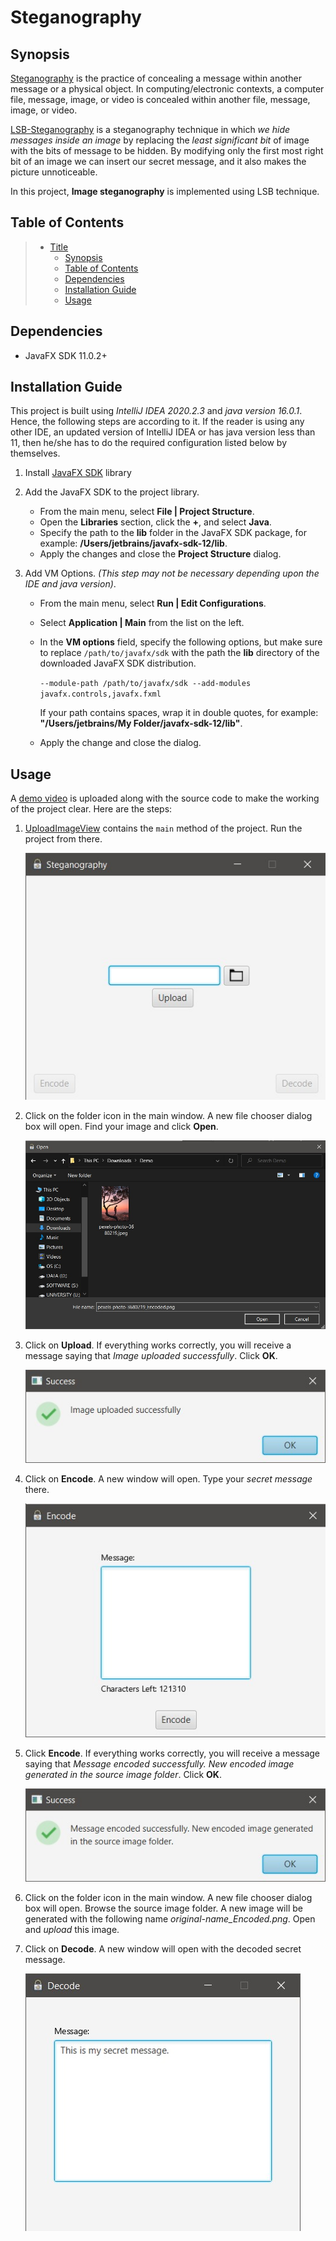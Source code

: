 # Steganography

## Synopsis

[Steganography](https://en.wikipedia.org/wiki/Steganography) is the practice of concealing a message within another message or a physical object. In 
computing/electronic contexts, a computer file, message, image, or video is concealed within another file, message,
image, or video.

[LSB-Steganography](https://www.ijltet.org/wp-content/uploads/2015/02/60.pdf) is a steganography technique in which *we
hide messages inside an image* by replacing the *least significant bit* of image with the bits of message to be hidden.
By modifying only the first most right bit of an image we can insert our secret message, and it also makes the picture 
unnoticeable.

In this project, **Image steganography** is implemented using LSB technique.

## Table of Contents

> * [Title](#steganography)
>   * [Synopsis](#synopsis)
>   * [Table of Contents](#table-of-contents)
>   * [Dependencies](#dependencies)
>   * [Installation Guide](#installation-guide)
>   * [Usage](#usage)

## Dependencies

- JavaFX SDK 11.0.2+

## Installation Guide

This project is built using *IntelliJ IDEA 2020.2.3* and *java version 16.0.1*. Hence, the following steps are according
to it. If the reader is using any other IDE, an updated version of IntelliJ IDEA or has java version less than 11, then
he/she has to do the required configuration listed below by themselves.

1. Install [JavaFX SDK](https://www.oracle.com/java/technologies/install-javafx-sdk.html) library
2. Add the JavaFX SDK to the project library. 

   * From the main menu, select **File | Project Structure**.   
   * Open the **Libraries** section, click the **+**, and select **Java**.
   * Specify the path to the **lib** folder in the JavaFX SDK package, for example: **/Users/jetbrains/javafx-sdk-12/lib**.
   * Apply the changes and close the **Project Structure** dialog.
   
3. Add VM Options. _(This step may not be necessary depending upon the IDE and java version)_.
    
   * From the main menu, select **Run | Edit Configurations**.
   * Select **Application | Main** from the list on the left.
   * In the **VM options** field, specify the following options, but make sure to replace `/path/to/javafx/sdk` with 
     the path the **lib** directory of the downloaded JavaFX SDK distribution.
     
     `--module-path /path/to/javafx/sdk --add-modules javafx.controls,javafx.fxml`
     
     If your path contains spaces, wrap it in double quotes, for example: **"/Users/jetbrains/My Folder/javafx-sdk-12/lib"**.

   * Apply the change and close the dialog.

## Usage

A [demo video](Demo.mp4) is uploaded along with the source code to make the working of the project clear. Here are the
steps:

1. [UploadImageView](src/UploadImageView.java) contains the `main` method of the project. Run the project from there.

   ![Main Window](File/main-window.jpg) 

2. Click on the folder icon in the main window. A new file chooser dialog box will open. Find your image and click **Open**.
   
   ![Choose Picture](File/choose-picture.jpg)   
   
3. Click on **Upload**. If everything works correctly, you will receive a message saying that 
   *Image uploaded successfully*. Click **OK**.

   ![Upload Success](File/upload-success.jpg)
   
4. Click on **Encode**. A new window will open. Type your *secret message* there. 

   ![Encode Window](File/encode-window.jpg)

5. Click **Encode**. If everything works correctly, you will receive a message saying that 
   *Message encoded successfully. New encoded image generated in the source image folder*. Click **OK**.
   
   ![Encode success](File/encode-success.jpg)
   
6. Click on the folder icon in the main window. A new file chooser dialog box will open. Browse the source image
   folder. A new image will be generated with the following name *original-name_Encoded.png*. Open and *upload*
   this image.
   
7. Click on **Decode**. A new window will open with the decoded secret message.

   ![Decode Window](File/decode-window.jpg)
